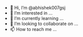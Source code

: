 - 👋 Hi, I’m @abhishek007gsj
- 👀 I’m interested in ...
- 🌱 I’m currently learning ...
- 💞️ I’m looking to collaborate on ...
- 📫 How to reach me ...

<!---
abhishek007gsj/abhishek007gsj is a ✨ special ✨ repository because its `README.md` (this file) appears on your GitHub profile.
You can click the Preview link to take a look at your changes.
--->
